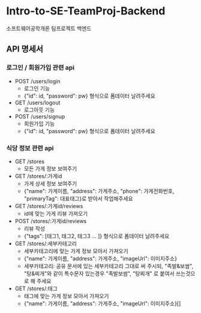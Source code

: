 # Intro-to-SE-TeamProj-Backend

소프트웨어공학개론 팀프로젝트 백엔드

## API 명세서

### 로그인 / 회원가입 관련 api

- POST /users/login
  - 로그인 기능
  - {"id": id, "password": pw} 형식으로 폼데이터 날려주세요
- GET /users/logout
  - 로그아웃 기능
- POST /users/signup
  - 회원가입 기능
  - {"id": id, "password": pw} 형식으로 폼데이터 날려주세요

### 식당 정보 관련 api

- GET /stores
  - 모든 가게 정보 보여주기
- GET /stores/:가게id
  - 가게 상세 정보 보여주기
  - {"name": 가게이름, "address": 가게주소, "phone": 가게전화번호, "primaryTag": 대표태그}로 받아서 작업해주세요
- GET /stores/:가게id/reviews
  - id에 맞는 가게 리뷰 가져오기
- POST /stores/:가게id/reviews
  - 리뷰 작성
  - {"tags": [태그1, 태그2, 태그3 ... ]} 형식으로 폼데이터 날려주세요
- GET /stores/:세부카테고리
  - 세부카테고리에 맞는 가게 정보 모아서 가져오기
  - {"name": 가게이름, "address": 가게주소, "imageUrl": 이미지주소}
  - 세부카테고리: 공유 문서에 있는 세부카테고리 그대로 써 주시되, "족발&보쌈", "탕&찌개"와 같이 특수문자 있는경우 "족발보쌈", "탕찌개" 로 붙여서 쓰는것으로 해 주세요
- GET /stores/:태그
  - 태그에 맞는 가게 정보 모아서 가져오기
  - {"name": 가게이름, "address": 가게주소, "imageUrl": 이미지주소}[]
